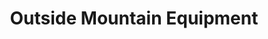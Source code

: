 ---
title: "Outside Mountain Equipment"
url: /ciudad-autonoma-de-buenos-aires/outside-mountain-equipment/
shop: exterior
---